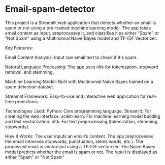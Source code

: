 # Email-spam-detector
This project is a Streamlit web application that detects whether an email is spam or not using a pre-trained machine learning model. The app takes email content as input, preprocesses it, and classifies it as either "Spam" or "Not Spam" using a Multinomial Naive Bayes model and TF-IDF Vectorizer.

Key Features:

Email Content Analysis: Input raw email text to check if it's spam.

Natural Language Processing: The app uses nltk for tokenization, stopword removal, and stemming.

Machine Learning Model: Built with Multinomial Naive Bayes trained on a spam detection dataset.

Streamlit Framework: Easy-to-use and interactive web application for real-time predictions.

Technologies Used:
Python: Core programming language.
Streamlit: For creating the web interface.
scikit-learn: For machine learning model building and text vectorization.
nltk: For text preprocessing (tokenization, stemming, stopwords).

How It Works:
The user inputs an email's content.
The app preprocesses the email (removes stopwords, punctuation, stems words, etc.).
The processed email is vectorized using a TF-IDF vectorizer.
The Naive Bayes model predicts whether the email is spam or not.
The result is displayed as either "Spam" or "Not Spam"
